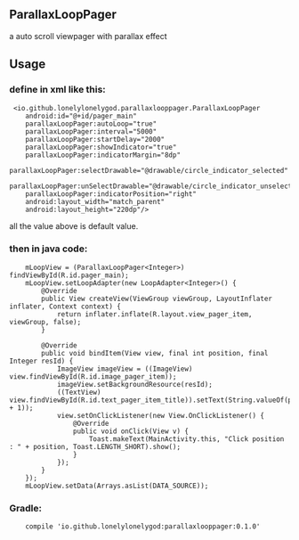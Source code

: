 ## ParallaxLoopPager
a auto scroll viewpager with parallax effect

## Usage


### define in xml like this:

	 <io.github.lonelylonelygod.parallaxlooppager.ParallaxLoopPager
        android:id="@+id/pager_main"
        parallaxLoopPager:autoLoop="true"
        parallaxLoopPager:interval="5000"
        parallaxLoopPager:startDelay="2000"
        parallaxLoopPager:showIndicator="true"
        parallaxLoopPager:indicatorMargin="8dp"
        parallaxLoopPager:selectDrawable="@drawable/circle_indicator_selected"
        parallaxLoopPager:unSelectDrawable="@drawable/circle_indicator_unselected"
        parallaxLoopPager:indicatorPosition="right"
        android:layout_width="match_parent"
        android:layout_height="220dp"/>

all the value above is default value.

### then in java code:

	    mLoopView = (ParallaxLoopPager<Integer>) findViewById(R.id.pager_main);
        mLoopView.setLoopAdapter(new LoopAdapter<Integer>() {
            @Override
            public View createView(ViewGroup viewGroup, LayoutInflater inflater, Context context) {
                return inflater.inflate(R.layout.view_pager_item, viewGroup, false);
            }

            @Override
            public void bindItem(View view, final int position, final Integer resId) {
                ImageView imageView = ((ImageView) view.findViewById(R.id.image_pager_item));
                imageView.setBackgroundResource(resId);
                ((TextView) view.findViewById(R.id.text_pager_item_title)).setText(String.valueOf(position + 1));
                view.setOnClickListener(new View.OnClickListener() {
                    @Override
                    public void onClick(View v) {
                        Toast.makeText(MainActivity.this, "Click position : " + position, Toast.LENGTH_SHORT).show();
                    }
                });
            }
        });
        mLoopView.setData(Arrays.asList(DATA_SOURCE));

### Gradle:

		compile 'io.github.lonelylonelygod:parallaxlooppager:0.1.0'
